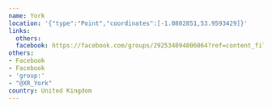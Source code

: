 ```yaml
---
name: York
location: '{"type":"Point","coordinates":[-1.0802851,53.9593429]}'
links:
  others: 
  facebook: https://facebook.com/groups/292534094806064?ref=content_filter
others:
- Facebook
- Facebook
- 'group:'
- "@XR_York"
country: United Kingdom
---
```

